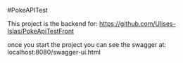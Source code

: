 #PokeAPITest

This project is the backend for: https://github.com/Ulises-Islas/PokeApiTestFront

once you start the project you can see the swagger at: localhost:8080/swagger-ui.html
